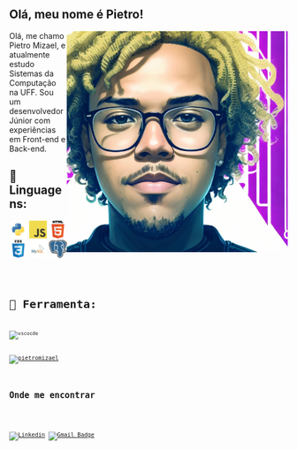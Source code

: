 ## Olá, meu nome é <strong>Pietro!</strong>

<img class="me" src="./img/me..png" alt="Eu" width="400px" align="right"/>

<p align="left"> 
  Olá, me chamo Pietro Mizael, e atualmente estudo Sistemas da Computação na UFF. Sou um desenvolvedor
  Júnior com experiências em Front-end e Back-end.
</p>

<h2 align="left" >
🦄 Linguagens:
</h2>
<code><img height="32" src="https://raw.githubusercontent.com/github/explore/80688e429a7d4ef2fca1e82350fe8e3517d3494d/topics/python/python.png" alt="Python"/></code>
<code><img height="32" src="https://raw.githubusercontent.com/github/explore/80688e429a7d4ef2fca1e82350fe8e3517d3494d/topics/javascript/javascript.png" alt="Javascript"/></code>
<code><img height="32" src="https://raw.githubusercontent.com/github/explore/80688e429a7d4ef2fca1e82350fe8e3517d3494d/topics/html/html.png" alt="HTML5"/></code>
<code><img height="32" src="https://raw.githubusercontent.com/github/explore/80688e429a7d4ef2fca1e82350fe8e3517d3494d/topics/css/css.png" alt="CSS"/></code>
<code><img height="32" src="https://raw.githubusercontent.com/github/explore/80688e429a7d4ef2fca1e82350fe8e3517d3494d/topics/mysql/mysql.png" alt="MySQL"/></code>
<code><img height="32" src="https://raw.githubusercontent.com/github/explore/80688e429a7d4ef2fca1e82350fe8e3517d3494d/topics/postgresql/postgresql.png" alt="PostegreSQL"/><code>

<h1 align="left">
💼 Ferramenta:
</h1>
<code><img height="32" src="https://img.shields.io/badge/-Visual%20Studio%20Code-333333?style=flat&logo=visual-studio-code&logoColor=007ACC" alt="vscocde"></code>

[![pietromizael](https://github-readme-stats.vercel.app/api/top-langs/?username=pietromizael&hide=html&layout=compact&theme=dark)](https://github.com/anuraghazra/github-readme-stats)

<h2>Onde me encontrar</h2>

[![Linkedin](https://img.shields.io/badge/-Pietro-blue?style=flat-square&logo=Linkedin&logoColor=white&link=https://www.linkedin.com/in/pietro-mizael-a863b3252/)](https://www.linkedin.com/in/pietro-mizael-a863b3252/)
[![Gmail Badge](https://img.shields.io/badge/-pietromizael@email.com-006bed?style=flat-square&logo=Gmail&logoColor=white&link=mailto:pietromizael@gmail.com)](pietromizael@gmail.com)
